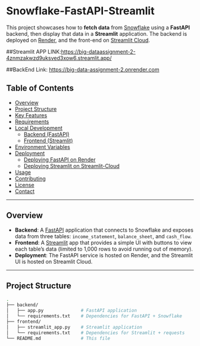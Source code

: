 # Snowflake-FastAPI-Streamlit

This project showcases how to **fetch data** from [Snowflake](https://www.snowflake.com/) using a **FastAPI** backend, then display that data in a **Streamlit** application. The backend is deployed on [Render](https://render.com/), and the front-end on [Streamlit Cloud](https://streamlit.io/cloud).


##Streamlit APP LINK:https://big-dataassignment-2-4znmzakwzd9uksved3xow6.streamlit.app/

##BackEnd Link: https://big-data-assignment-2.onrender.com
## Table of Contents

- [Overview](#overview)
- [Project Structure](#project-structure)
- [Key Features](#key-features)
- [Requirements](#requirements)
- [Local Development](#local-development)
  - [Backend (FastAPI)](#backend-fastapi)
  - [Frontend (Streamlit)](#frontend-streamlit)
- [Environment Variables](#environment-variables)
- [Deployment](#deployment)
  - [Deploying FastAPI on Render](#deploying-fastapi-on-render)
  - [Deploying Streamlit on Streamlit-Cloud](#deploying-streamlit-on-streamlit-cloud)
- [Usage](#usage)
- [Contributing](#contributing)
- [License](#license)
- [Contact](#contact)

---

## Overview

- **Backend**: A [FastAPI](https://fastapi.tiangolo.com/) application that connects to Snowflake and exposes data from three tables: `income_statement`, `balance_sheet`, and `cash_flow`.
- **Frontend**: A [Streamlit](https://streamlit.io/) app that provides a simple UI with buttons to view each table’s data (limited to 1,000 rows to avoid running out of memory).
- **Deployment**: The FastAPI service is hosted on Render, and the Streamlit UI is hosted on Streamlit Cloud.

---

## Project Structure

```bash
.
├── backend/
│   ├── app.py              # FastAPI application
│   └── requirements.txt    # Dependencies for FastAPI + Snowflake
├── frontend/
│   ├── streamlit_app.py    # Streamlit application
│   └── requirements.txt    # Dependencies for Streamlit + requests
└── README.md               # This file
